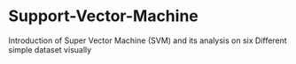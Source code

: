 # Support-Vector-Machine
Introduction of Super Vector Machine (SVM) and its analysis on six Different simple dataset visually
